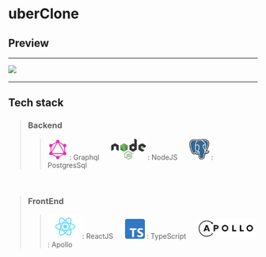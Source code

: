 # uberClone

## Preview

---

<img src="./markdown/preview1.gif" width="700">

---

## Tech stack

> ### Backend
>
> > <img src="./markdown/graphql.png" width="40px" alt="graphql"> : Graphql &nbsp;&nbsp;&nbsp;&nbsp;&nbsp;<img src="./markdown/nodejs.png" width="70px" alt="nodejs"> : NodeJS &nbsp;&nbsp;&nbsp;&nbsp;&nbsp;<img src="./markdown/postgres.svg" width="40px" alt="postgres"> : PostgresSql&nbsp;&nbsp;&nbsp;&nbsp;&nbsp;

<br />

> ### FrontEnd
>
> > <img src="./markdown/react.png" width="70px" alt="react">: ReactJS&nbsp;&nbsp;&nbsp;&nbsp;&nbsp; <img src="./markdown/typescript.png" width="40px" alt="typescript"> : TypeScript&nbsp;&nbsp;&nbsp;&nbsp;&nbsp;<img src="./markdown/apollo.png" width="120px" alt="apollo"> : Apollo


